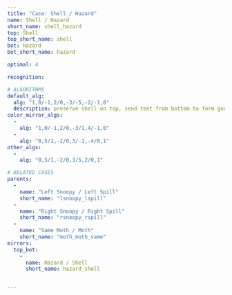 ```yaml
---
title: "Case: Shell / Hazard"
name: Shell / Hazard
short_name: shell_hazard
top: Shell
top_short_name: shell
bot: Hazard
bot_short_name: hazard

optimal: 4

recognition:

# ALGORITHMS
default_alg:
  alg: "1,0/-1,2/0,-3/-5,-2/-1,0"
  description: preserve shell on top, send tent from bottom to form good snoopy/spill
color_mirror_algs:
  -
    alg: "1,0/-1,2/0,-3/1,4/-1,0"
  -
    alg: "0,5/1,-2/0,3/-1,-4/0,1"
other_algs:
  -
    alg: "0,5/1,-2/0,3/5,2/0,1"

# RELATED CASES
parents:
  -
    name: "Left Snoopy / Left Spill"
    short_name: "lsnoopy_lspill"
  -
    name: "Right Snoopy / Right Spill"
    short_name: "rsnoopy_rspill"
  -
    name: "Same Moth / Moth"
    short_name: "moth_moth_same"
mirrors:
  top_bot:
    -
      name: Hazard / Shell
      short_name: hazard_shell


---
```


